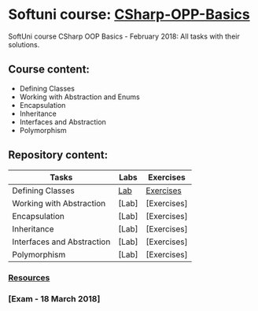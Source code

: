 # Softuni course: [CSharp-OPP-Basics](https://softuni.bg/trainings/1842/csharp-oop-basics-february-2018)
SoftUni course CSharp OOP Basics - February 2018: All tasks with their solutions.

## Course content:
- Defining Classes
- Working with Abstraction and Enums
- Encapsulation
- Inheritance
- Interfaces and Abstraction
- Polymorphism

## Repository content:
Tasks							| Labs																																| Exercises																																	
--------------------------------|-----------------------------------------------------------------------------------------------------------------------------------|----------------
Defining Classes				| [Lab](https://github.com/dobroslav-atanasov/CSharp-OOP-Basics/tree/master/01.%20DefiningClasses-Lab)								| [Exercises](https://github.com/dobroslav-atanasov/CSharp-OOP-Basics/tree/master/02.%20DefiningClasses-Exercises)
Working with Abstraction		| [Lab]																																| [Exercises]
Encapsulation					| [Lab]																																| [Exercises]
Inheritance						| [Lab]																																| [Exercises]
Interfaces and Abstraction		| [Lab]																																| [Exercises]
Polymorphism					| [Lab]																																| [Exercises]

### [Resources](https://github.com/dobroslav-atanasov/CSharp-OOP-Basics/tree/master/Resources)

### [Exam - 18 March 2018]